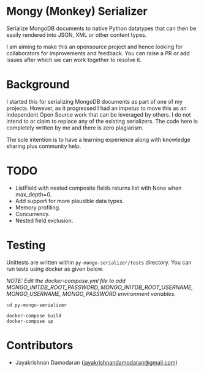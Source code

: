 # Mongy (Monkey) Serializer
Serialize MongoDB documents to native Python datatypes that can then be easily rendered into JSON, XML or other content types.

I am aiming to make this an opensource project and hence looking for collaborators for improvements and feedback. You can raise a PR or add issues after which  we can work together to resolve it.

# Background
I started this for serializing MongoDB documents as part of one of my projects. However, as it progressed I had an impetus to move this as an independent Open Source work that can be leveraged by others. I do not intend to or claim to replace any of the existing serializers. The code here is completely written by me and there is zero plagiarism.

The sole intention is to have a learning experience along with knowledge sharing plus community help.

# TODO
* ListField with nested composite fields returns list with None when max_depth=0.
* Add support for more plausible data types.
* Memory profiling.
* Concurrency.
* Nested field exclusion.

# Testing
Unittests are written within `py-mongo-serializer/tests` directory. You can run tests using docker as given below.

*NOTE: Edit the docker-compose.yml file to add MONGO_INITDB_ROOT_PASSWORD, MONGO_INITDB_ROOT_USERNAME, MONGO_USERNAME, MONGO_PASSWORD environment variables.*

```
cd py-mongo-serializer

docker-compose build
docker-compose up
```

# Contributors
* Jayakrishnan Damodaran (jayakrishnandamodaran@gmail.com)
